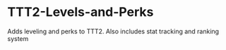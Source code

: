# TTT2-Levels-and-Perks
Adds leveling and perks to TTT2. Also includes stat tracking and ranking system
